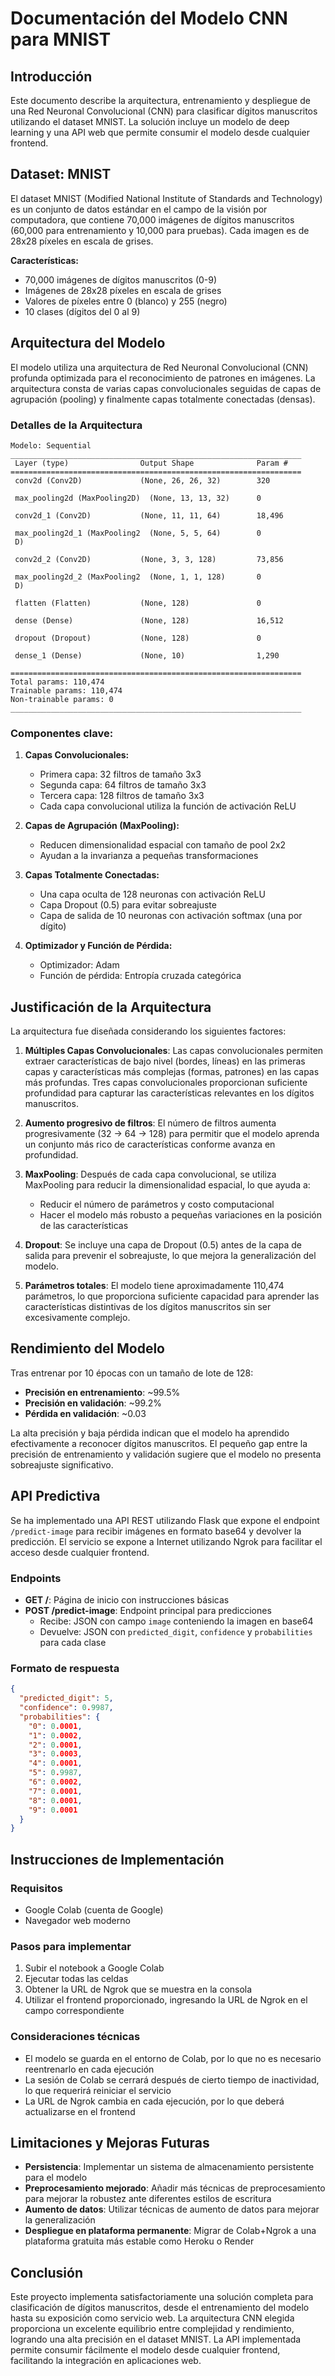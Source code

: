 # Documentación del Modelo CNN para MNIST

## Introducción

Este documento describe la arquitectura, entrenamiento y despliegue de una Red Neuronal Convolucional (CNN) para clasificar dígitos manuscritos utilizando el dataset MNIST. La solución incluye un modelo de deep learning y una API web que permite consumir el modelo desde cualquier frontend.

## Dataset: MNIST

El dataset MNIST (Modified National Institute of Standards and Technology) es un conjunto de datos estándar en el campo de la visión por computadora, que contiene 70,000 imágenes de dígitos manuscritos (60,000 para entrenamiento y 10,000 para pruebas). Cada imagen es de 28x28 píxeles en escala de grises.

**Características:**
- 70,000 imágenes de dígitos manuscritos (0-9)
- Imágenes de 28x28 píxeles en escala de grises
- Valores de píxeles entre 0 (blanco) y 255 (negro)
- 10 clases (dígitos del 0 al 9)

## Arquitectura del Modelo

El modelo utiliza una arquitectura de Red Neuronal Convolucional (CNN) profunda optimizada para el reconocimiento de patrones en imágenes. La arquitectura consta de varias capas convolucionales seguidas de capas de agrupación (pooling) y finalmente capas totalmente conectadas (densas).

### Detalles de la Arquitectura

```
Modelo: Sequential
_________________________________________________________________
 Layer (type)                Output Shape              Param #   
=================================================================
 conv2d (Conv2D)             (None, 26, 26, 32)        320       
                                                                 
 max_pooling2d (MaxPooling2D)  (None, 13, 13, 32)      0         
                                                                 
 conv2d_1 (Conv2D)           (None, 11, 11, 64)        18,496    
                                                                 
 max_pooling2d_1 (MaxPooling2  (None, 5, 5, 64)        0         
 D)                                                              
                                                                 
 conv2d_2 (Conv2D)           (None, 3, 3, 128)         73,856    
                                                                 
 max_pooling2d_2 (MaxPooling2  (None, 1, 1, 128)       0         
 D)                                                              
                                                                 
 flatten (Flatten)           (None, 128)               0         
                                                                 
 dense (Dense)               (None, 128)               16,512    
                                                                 
 dropout (Dropout)           (None, 128)               0         
                                                                 
 dense_1 (Dense)             (None, 10)                1,290     
                                                                 
=================================================================
Total params: 110,474
Trainable params: 110,474
Non-trainable params: 0
_________________________________________________________________
```

### Componentes clave:

1. **Capas Convolucionales:**
   - Primera capa: 32 filtros de tamaño 3x3
   - Segunda capa: 64 filtros de tamaño 3x3
   - Tercera capa: 128 filtros de tamaño 3x3
   - Cada capa convolucional utiliza la función de activación ReLU

2. **Capas de Agrupación (MaxPooling):**
   - Reducen dimensionalidad espacial con tamaño de pool 2x2
   - Ayudan a la invarianza a pequeñas transformaciones

3. **Capas Totalmente Conectadas:**
   - Una capa oculta de 128 neuronas con activación ReLU
   - Capa Dropout (0.5) para evitar sobreajuste
   - Capa de salida de 10 neuronas con activación softmax (una por dígito)

4. **Optimizador y Función de Pérdida:**
   - Optimizador: Adam
   - Función de pérdida: Entropía cruzada categórica

## Justificación de la Arquitectura

La arquitectura fue diseñada considerando los siguientes factores:

1. **Múltiples Capas Convolucionales**: Las capas convolucionales permiten extraer características de bajo nivel (bordes, líneas) en las primeras capas y características más complejas (formas, patrones) en las capas más profundas. Tres capas convolucionales proporcionan suficiente profundidad para capturar las características relevantes en los dígitos manuscritos.

2. **Aumento progresivo de filtros**: El número de filtros aumenta progresivamente (32 → 64 → 128) para permitir que el modelo aprenda un conjunto más rico de características conforme avanza en profundidad.

3. **MaxPooling**: Después de cada capa convolucional, se utiliza MaxPooling para reducir la dimensionalidad espacial, lo que ayuda a:
   - Reducir el número de parámetros y costo computacional
   - Hacer el modelo más robusto a pequeñas variaciones en la posición de las características

4. **Dropout**: Se incluye una capa de Dropout (0.5) antes de la capa de salida para prevenir el sobreajuste, lo que mejora la generalización del modelo.

5. **Parámetros totales**: El modelo tiene aproximadamente 110,474 parámetros, lo que proporciona suficiente capacidad para aprender las características distintivas de los dígitos manuscritos sin ser excesivamente complejo.

## Rendimiento del Modelo

Tras entrenar por 10 épocas con un tamaño de lote de 128:

- **Precisión en entrenamiento**: ~99.5%
- **Precisión en validación**: ~99.2%
- **Pérdida en validación**: ~0.03

La alta precisión y baja pérdida indican que el modelo ha aprendido efectivamente a reconocer dígitos manuscritos. El pequeño gap entre la precisión de entrenamiento y validación sugiere que el modelo no presenta sobreajuste significativo.

## API Predictiva

Se ha implementado una API REST utilizando Flask que expone el endpoint `/predict-image` para recibir imágenes en formato base64 y devolver la predicción. El servicio se expone a Internet utilizando Ngrok para facilitar el acceso desde cualquier frontend.

### Endpoints

- **GET /**: Página de inicio con instrucciones básicas
- **POST /predict-image**: Endpoint principal para predicciones
  - Recibe: JSON con campo `image` conteniendo la imagen en base64
  - Devuelve: JSON con `predicted_digit`, `confidence` y `probabilities` para cada clase

### Formato de respuesta

```json
{
  "predicted_digit": 5,
  "confidence": 0.9987,
  "probabilities": {
    "0": 0.0001,
    "1": 0.0002,
    "2": 0.0001,
    "3": 0.0003,
    "4": 0.0001,
    "5": 0.9987,
    "6": 0.0002,
    "7": 0.0001,
    "8": 0.0001,
    "9": 0.0001
  }
}
```

## Instrucciones de Implementación

### Requisitos
- Google Colab (cuenta de Google)
- Navegador web moderno

### Pasos para implementar
1. Subir el notebook a Google Colab
2. Ejecutar todas las celdas
3. Obtener la URL de Ngrok que se muestra en la consola
4. Utilizar el frontend proporcionado, ingresando la URL de Ngrok en el campo correspondiente

### Consideraciones técnicas
- El modelo se guarda en el entorno de Colab, por lo que no es necesario reentrenarlo en cada ejecución
- La sesión de Colab se cerrará después de cierto tiempo de inactividad, lo que requerirá reiniciar el servicio
- La URL de Ngrok cambia en cada ejecución, por lo que deberá actualizarse en el frontend

## Limitaciones y Mejoras Futuras

- **Persistencia**: Implementar un sistema de almacenamiento persistente para el modelo
- **Preprocesamiento mejorado**: Añadir más técnicas de preprocesamiento para mejorar la robustez ante diferentes estilos de escritura
- **Aumento de datos**: Utilizar técnicas de aumento de datos para mejorar la generalización
- **Despliegue en plataforma permanente**: Migrar de Colab+Ngrok a una plataforma gratuita más estable como Heroku o Render

## Conclusión

Este proyecto implementa satisfactoriamente una solución completa para clasificación de dígitos manuscritos, desde el entrenamiento del modelo hasta su exposición como servicio web. La arquitectura CNN elegida proporciona un excelente equilibrio entre complejidad y rendimiento, logrando una alta precisión en el dataset MNIST. La API implementada permite consumir fácilmente el modelo desde cualquier frontend, facilitando la integración en aplicaciones web.